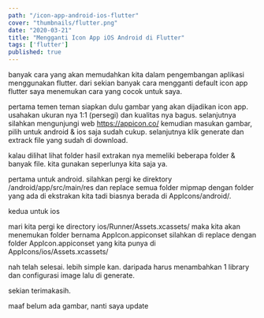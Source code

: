 ```yaml
---
path: "/icon-app-android-ios-flutter"
cover: "thumbnails/flutter.png"
date: "2020-03-21"
title: "Mengganti Icon App iOS Android di Flutter"
tags: ['flutter']
published: true
---
```

banyak cara yang akan memudahkan kita dalam pengembangan aplikasi menggunakan flutter. dari sekian banyak cara mengganti default icon app flutter saya menemukan cara yang cocok untuk saya. 

pertama temen teman siapkan dulu gambar yang akan dijadikan icon app. usahakan ukuran nya 1:1 (persegi) dan kualitas nya bagus. selanjutnya silahkan mengunjungi web https://appicon.co/ kemudian masukan gambar, pilih untuk android & ios saja sudah cukup. selanjutnya klik generate dan extrack file yang sudah di download.

kalau dilihat lihat folder hasil extrakan nya memeliki beberapa folder & banyak file. kita gunakan seperlunya kita saja ya. 

pertama untuk android. 
silahkan pergi ke direktory /android/app/src/main/res dan replace semua folder mipmap dengan folder yang ada di ekstrakan kita tadi biasnya berada di AppIcons/android/. 

kedua untuk ios 

mari kita pergi ke directory ios/Runner/Assets.xcassets/ maka kita akan menemukan folder bernama AppIcon.appiconset silahkan di replace dengan folder AppIcon.appiconset yang kita punya di AppIcons/ios/Assets.xcassets/

nah telah selesai. lebih simple kan. daripada harus menambahkan 1 library dan configurasi image lalu di generate. 

sekian terimakasih. 

maaf belum ada gambar, nanti saya update


